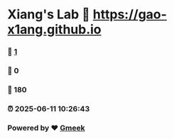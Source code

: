 # Xiang's Lab :link: https://gao-x1ang.github.io 
### :page_facing_up: [1](https://gao-x1ang.github.io/tag.html) 
### :speech_balloon: 0 
### :hibiscus: 180 
### :alarm_clock: 2025-06-11 10:26:43 
### Powered by :heart: [Gmeek](https://github.com/Meekdai/Gmeek)

